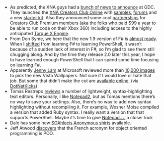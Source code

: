-   As predicted, the XNA guys had a [bunch of news to
    announce](http://blogs.msdn.com/xna/archive/2007/03/04/it-s-time-once-more-for-the-game-developer-conference-gdc-and-we-ve-got-a-lot-of-exciting-news-to-share.aspx)
    at GDC. They launched the [XNA Creators Club
    Online](http://creators.xna.com/) with
    [samples](http://creators.xna.com/education/samples.aspx),
    [forums](http://creators.xna.com/forums/default.aspx) and a new
    [starter kit](http://creators.xna.com/Education/StarterKits.aspx).
    Also they announced some cool
    [partnerships](http://creators.xna.com/Resources/Partners.aspx) for
    Creators Club Premium members (aka the folks who paid \$99 a year to
    be able to run code on their Xbox 360) including access to the
    highly anticipated [Torque X
    Engine](http://www.garagegames.com/products/torque/x/).
-   From Don Syme, we here that the new 1.9 version of F\# is [almost
    ready](http://blogs.msdn.com/dsyme/archive/2007/03/04/f-1-9-almost-ready.aspx).
    When I
    [shifted](http://devhawk.net/2007/02/06/morning-coffee-25/) from
    learning F\# to learning PowerShell, it wasn’t because of a sudden
    lack of interest in F\#, so I’m glad to see them still chugging
    along. And by the time they release 2.0 later this year, I hope to
    have learned enough PowerShell that I can spend some time focusing
    on learning F\#.
-   Apparently [Jenny
    Lam](http://channel9.msdn.com/Showpost.aspx?postid=161254) at
    Microsoft reviewed more than [10,000
    images](http://weblogs.asp.net/lduveau/archive/2007/02/26/amazing-vista-wallpapers.aspx)
    to pick the new Vista Wallpapers. Not sure if I would love or hate
    that job. But some that didn’t make the cut are [available
    online](http://www.flickr.com/photos/darwishh/sets/72157594510047657/).
    (via
    [DotNetKicks](http://www.dotnetkicks.com/vista/Amazing_Vista_Wallpapers))
-   Tomas Restrepo
    [reviews](http://www.winterdom.com/weblog/2007/03/05/TextEditors.aspx) a
    number of lightweight, syntax-highlighting text editors. Personally,
    I like [Notepad2](http://www.flos-freeware.ch/notepad2.html), but as
    Tomas mentions there’s no way to save your settings. Also, there’s
    no way to add new syntax highlighting without recompiling it. For
    example, Wesner Moise compiled a version that added Ruby syntax. I
    really want a version that that supports PowerShell. Maybe it’s time
    to give [Notepad++](http://notepad-plus.sourceforge.net/) a closer
    look
-   Dale has some new [SOAhlocis Anonymous
    shirts](http://halfmybrain.spaces.live.com/Blog/cns!DF6CA820250998D2!360.entry)
    available.
-   Jeff Atwood
    [discovers](http://www.codinghorror.com/blog/archives/000801.html)
    that the French acronym for object oriented programming is POO.

